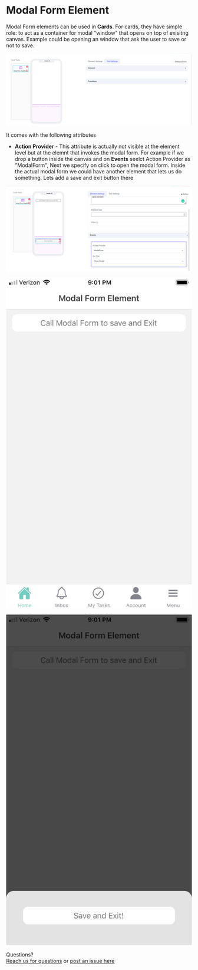 # Modal Form Element

Modal Form elements can be used in **Cards**. For cards, they have simple role: to act as a container for modal "window" that opens on top of exisitng canvas.
Example could be opening an window that ask the user to save or not to save. 

![image1](../../../../images/cards/elements/modal-form/modal-form1.png)

It comes with the following attributes

- **Action Provider** - This attribute is actually not visible at the element level but at the elemnt that invokes the modal form.
For example if we drop a button inside the canvas and on **Events** seelct Action Provider as "ModalForm", Next we specify on click to open the modal form.
Inside the actual modal form we could have another element that lets us do something. Lets add a save and exit button there 

![image2](../../../../images/cards/elements/modal-form/modal-form2.png)

![image4](../../../../images/cards/elements/modal-form/modal-form4.jpg)

![image3](../../../../images/cards/elements/modal-form/modal-form3.jpg)

Questions? <br>  <a href="https://www.acenji.com/contact" target="_blank" rel="noopener">Reach us for questions</a>   or <a href="https://github.com/acenji/acenji-help/issues" target="_blank" rel="noopener">post an issue here</a> 











